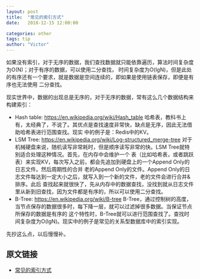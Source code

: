 ```yaml
---
layout: post
title:  "常见的索引方式"
date:   2018-12-15 12:00:00

categories: other
tags: tip
author: "Victor"
---
```


如果没有索引，对于无序的数据，我们查找数据就只能依靠遍历，算法时间复杂度为O(N)；对于有序的数据，可以使用二分查找， 时间复杂度为O(lgN)，但是此处的有序还有一个要求，就是数据是空间连续的，即如果是使用链表保存，即便是有序也无法使用 二分查找。

现实世界中，数据的出现总是无序的，对于无序的数据，常有这么几个数据结构来构建索引：

* Hash table: https://en.wikipedia.org/wiki/Hash_table 哈希表，教科书上有，太经典了，不说了。其优点是查找速度非常快，缺点是无序，因此无法借助哈希表进行范围查找。现实 中的例子是：Redis中的KV。
* LSM Tree: https://en.wikipedia.org/wiki/Log-structured_merge-tree 对于机械硬盘来说，随机读写非常耗时，但是顺序读写非常的快。LSM Tree就特别适合处理这种情况。首先，在内存中会维护一个 表（比如哈希表，或者跳跃表）来实现KV，每次写入之前，都会先追加到硬盘上的一个Append Only的日志文件。然后周期性的合并 老的Append Only的文件。Append Only的日志文件每达到一定大小之后，就写入到一个新的文件，老的文件会进行合并&排序。此后 查找起来就很快了，先从内存中的数据查找，没找到就从日志文件里从新到旧查找，因为文件都是有序的，所以可以使用二分查找。
* B-Tree: https://en.wikipedia.org/wiki/B-tree B-Tree，通过控制树的高度，当节点保存的数据很多时，每下降一层，就可以过滤掉很多数据。当保证节点所保存的数据是有序的 这个特性时，B-Tree就可以进行范围查找了。查找时间复杂度为O(lgN)。现实中的例子是常见的关系型数据库中的索引实现。



先抄这么点，以后慢慢补。

## 原文链接

* [常见的索引方式](https://jiajunhuang.com/articles/2018_11_02-index.md.html)
